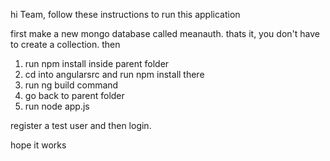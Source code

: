 hi Team,
follow these instructions to run this application

first make a new mongo database called meanauth. thats it, you don't have to create a collection.
then
1. run npm install inside parent folder
2. cd into angularsrc and run npm install there
3. run ng build command
4. go back to parent folder
5. run node app.js

register a test user and then login.

hope it works
